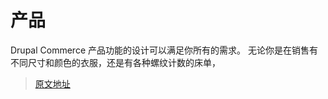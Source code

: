 # 产品
Drupal Commerce 产品功能的设计可以满足你所有的需求。
无论你是在销售有不同尺寸和颜色的衣服，还是有各种螺纹计数的床单，

> [原文地址](https://docs.drupalcommerce.org/commerce2/user-guide/products)